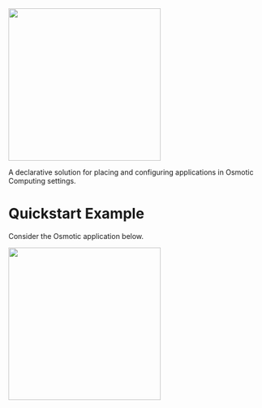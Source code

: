 <img src="https://github.com/di-unipi-socc/osmolog/blob/master/img/logo.png" width="300">

A declarative solution for placing and configuring applications in Osmotic Computing settings.

# Quickstart Example

Consider the Osmotic application below.

<img src="https://github.com/di-unipi-socc/osmolog/blob/master/img/app.png" width="300">